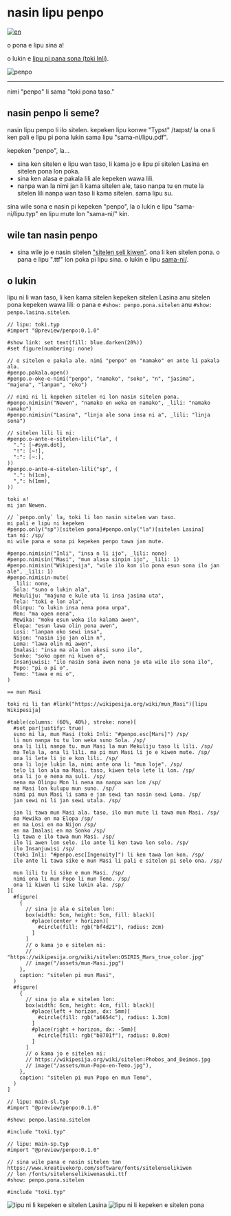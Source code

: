 # nasin lipu penpo

[![en](https://img.shields.io/badge/lang-en-red.svg)](README.md)

o pona e lipu sina a!

o lukin e [lipu pi pana sona (toki Inli)](https://github.com/Vanille-N/penpo.typ/releases/download/v0.1.0/lipu-sona.pdf).

<picture>
  <source media="(prefers-color-scheme: dark)" srcset="logo/penpo-dark.svg">
  <img alt="penpo" src="logo/penpo-light.svg">
</picture>

---

nimi "penpo" li sama "toki pona taso."

## nasin penpo li seme?

nasin lipu penpo li ilo sitelen.
kepeken lipu konwe "Typst" /taɪpst/ la ona li ken pali e lipu
pi pona lukin sama lipu "sama-ni/lipu.pdf".

kepeken "penpo", la...
- sina ken sitelen e lipu wan taso, li kama jo e lipu pi
  sitelen Lasina en sitelen pona lon poka.
- sina ken alasa e pakala lili ale kepeken wawa lili.
- nanpa wan la nimi jan li kama sitelen ale,
  taso nanpa tu en mute la sitelen lili nanpa wan taso
  li kama sitelen. sama lipu su.

sina wile sona e nasin pi kepeken "penpo",
la o lukin e lipu "sama-ni/lipu.typ" en
lipu mute lon "sama-ni/" kin.

## wile tan nasin penpo

- sina wile jo e nasin sitelen
  ["sitelen seli kiwen"](https://www.kreativekorp.com/software/fonts/sitelenselikiwen/).
  ona li ken sitelen pona.
  o pana e lipu ".ttf" lon poka pi lipu sina.
  o lukin e lipu [sama-ni/](https://github.com/Vanille-N/penpo.typ/tree/v0.1.0/sama-ni).

## o lukin

lipu ni li wan taso, li ken kama sitelen kepeken sitelen Lasina anu sitelen pona
kepeken wawa lili: o pana e `#show: penpo.pona.sitelen` anu `#show: penpo.lasina.sitelen`.

```typ
// lipu: toki.typ
#import "@preview/penpo:0.1.0"

#show link: set text(fill: blue.darken(20%))
#set figure(numbering: none)

// o sitelen e pakala ale. nimi "penpo" en "namako" en ante li pakala ala.
#penpo.pakala.open()
#penpo.o-oke-e-nimi("penpo", "namako", "soko", "n", "jasima", "majuna", "lanpan", "oko")

// nimi ni li kepeken sitelen ni lon nasin sitelen pona.
#penpo.nimisin("Newen", "namako en weka en namako", _lili: "namako namako")
#penpo.nimisin("Lasina", "linja ale sona insa ni a", _lili: "linja sona")

// sitelen lili li ni:
#penpo.o-ante-e-sitelen-lili("la", (
  ".": [~#sym.dot],
  "!": [~!],
  ":": [~:],
))
#penpo.o-ante-e-sitelen-lili("sp", (
  ".": h(1cm),
  ",": h(1mm),
))

toki a!
mi jan Newen.

// `penpo.only` la, toki li lon nasin sitelen wan taso.
mi pali e lipu ni kepeken
#penpo.only("sp")[sitelen pona]#penpo.only("la")[sitelen Lasina]
tan ni: /sp/
mi wile pana e sona pi kepeken penpo tawa jan mute.

#penpo.nimisin("Inli", "insa n li ijo", _lili: none)
#penpo.nimisin("Masi", "mun alasa sinpin ijo", _lili: 1)
#penpo.nimisin("Wikipesija", "wile ilo kon ilo pona esun sona ilo jan ale", _lili: 1)
#penpo.nimisin-mute(
  _lili: none,
  Sola: "suno o lukin ala",
  Mekuliju: "majuna e kule uta li insa jasima uta",
  Tela: "toki e lon ala",
  Olinpu: "o lukin insa nena pona unpa",
  Mon: "ma open nena",
  Mewika: "moku esun weka ilo kalama awen",
  Elopa: "esun lawa olin pona awen",
  Losi: "lanpan oko sewi insa",
  Nijon: "nasin ijo jan olin n",
  Loma: "lawa olin mi awen",
  Imalasi: "insa ma ala lon akesi suno ilo",
  Sonko: "soko open ni kiwen o",
  Insanjuwisi: "ilo nasin sona awen nena jo uta wile ilo sona ilo",
  Popo: "pi o pi o",
  Temo: "tawa e mi o",
)

== mun Masi

toki ni li tan #link("https://wikipesija.org/wiki/mun_Masi")[lipu Wikipesija]

#table(columns: (60%, 40%), stroke: none)[
  #set par(justify: true)
  suno mi la, mun Masi (toki Inli: "#penpo.esc[Mars]") /sp/
  li mun nanpa tu tu lon weka suno Sola. /sp/
  ona li lili nanpa tu. mun Masi la mun Mekuliju taso li lili. /sp/
  ma Tela la, ona li lili. ma pi mun Masi li jo e kiwen mute. /sp/
  ona li lete li jo e kon lili. /sp/
  ona li loje lukin la, nimi ante ona li "mun loje". /sp/
  telo li lon ala ma Masi. taso, kiwen telo lete li lon. /sp/
  ona li jo e nena ma suli. /sp/
  nena ma Olinpu Mon li nena ma nanpa wan lon /sp/
  ma Masi lon kulupu mun suno. /sp/
  nimi pi mun Masi li sama e jan sewi tan nasin sewi Loma. /sp/
  jan sewi ni li jan sewi utala. /sp/

  jan li tawa mun Masi ala. taso, ilo mun mute li tawa mun Masi. /sp/
  ma Mewika en ma Elopa /sp/
  en ma Losi en ma Nijon /sp/
  en ma Imalasi en ma Sonko /sp/
  li tawa e ilo tawa mun Masi. /sp/
  ilo li awen lon selo. ilo ante li ken tawa lon selo. /sp/
  ilo Insanjuwisi /sp/
  (toki Inli: "#penpo.esc[Ingenuity]") li ken tawa lon kon. /sp/
  ilo ante li tawa sike e mun Masi li pali e sitelen pi selo ona. /sp/

  mun lili tu li sike e mun Masi. /sp/
  nimi ona li mun Popo li mun Temo. /sp/
  ona li kiwen li sike lukin ala. /sp/
][
  #figure(
    {
      // sina jo ala e sitelen lon:
      box(width: 5cm, height: 5cm, fill: black)[
        #place(center + horizon)[
          #circle(fill: rgb("bf4d21"), radius: 2cm)
        ]
      ]
      // o kama jo e sitelen ni:
      // "https://wikipesija.org/wiki/sitelen:OSIRIS_Mars_true_color.jpg"
      // image("/assets/mun-Masi.jpg")
    },
    caption: "sitelen pi mun Masi",
  )
  #figure(
    {
      // sina jo ala e sitelen lon:
      box(width: 6cm, height: 4cm, fill: black)[
        #place(left + horizon, dx: 5mm)[
          #circle(fill: rgb("a6654c"), radius: 1.3cm)
        ]
        #place(right + horizon, dx: -5mm)[
          #circle(fill: rgb("b8701f"), radius: 0.8cm)
        ]
      ]
      // o kama jo e sitelen ni:
      // https://wikipesija.org/wiki/sitelen:Phobos_and_Deimos.jpg
      // image("/assets/mun-Popo-en-Temo.jpg"),
    },
    caption: "sitelen pi mun Popo en mun Temo",
  )
]
```
```typ
// lipu: main-sl.typ
#import "@preview/penpo:0.1.0"

#show: penpo.lasina.sitelen

#include "toki.typ"
```
```typ
// lipu: main-sp.typ
#import "@preview/penpo:0.1.0"

// sina wile pana e nasin sitelen tan https://www.kreativekorp.com/software/fonts/sitelenselikiwen
// lon /fonts/sitelenselikiwenasuki.ttf
#show: penpo.pona.sitelen

#include "toki.typ"
```
![lipu ni li kepeken e sitelen Lasina](sama-ni/main-sl.svg)
![lipu ni li kepeken e sitelen pona](sama-ni/main-sp.svg)

